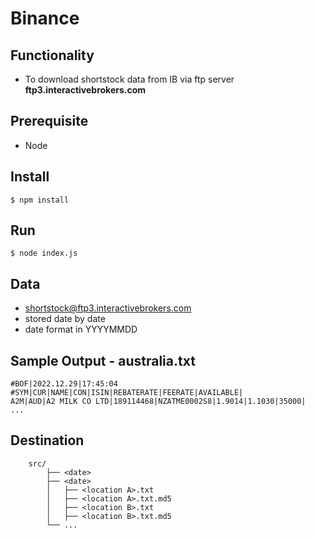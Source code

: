 # Binance

## Functionality
- To download shortstock data from IB via ftp server **ftp3.interactivebrokers.com**

## Prerequisite
- Node

## Install
```
$ npm install
```

## Run
```
$ node index.js
```

## Data
- shortstock@ftp3.interactivebrokers.com
- stored date by date
- date format in YYYYMMDD

## Sample Output - australia.txt
```
#BOF|2022.12.29|17:45:04
#SYM|CUR|NAME|CON|ISIN|REBATERATE|FEERATE|AVAILABLE|
A2M|AUD|A2 MILK CO LTD|189114468|NZATME0002S8|1.9014|1.1030|35000|
...
```
##  Destination
```
	src/
        ├── <date>
        ├── <date>                   
        │   ├── <location A>.txt          
        │   ├── <location A>.txt.md5     
        │   ├── <location B>.txt          
        │   ├── <location B>.txt.md5
        └── ...
```
